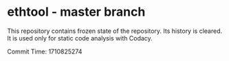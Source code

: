 # ethtool - master branch

This repository contains frozen state of the repository.
Its history is cleared. It is used only for static code
analysis with Codacy.

Commit Time: 1710825274